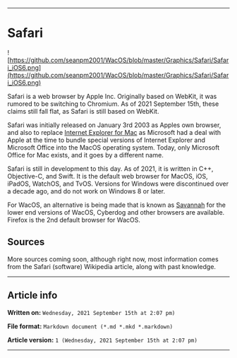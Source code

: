 
***

# Safari

![https://github.com/seanpm2001/WacOS/blob/master/Graphics/Safari/Safari_iOS6.png](https://github.com/seanpm2001/WacOS/blob/master/Graphics/Safari/Safari_iOS6.png)

Safari is a web browser by Apple Inc. Originally based on WebKit, it was rumored to be switching to Chromium. As of 2021 September 15th, these claims still fall flat, as Safari is still based on WebKit.

Safari was initially released on January 3rd 2003 as Apples own browser, and also to replace [Internet Explorer for Mac](https://github.com/seanpm2001/WacOS/wiki/Internet_Explorer_for_Mac) as Microsoft had a deal with Apple at the time to bundle special versions of Internet Explorer and Microsoft Office into the MacOS operating system. Today, only Microsoft Office for Mac exists, and it goes by a different name.

Safari is still in development to this day. As of 2021, it is written in C++, Objective-C, and Swift. It is the default web browser for MacOS, iOS, iPadOS, WatchOS, and TvOS. Versions for Windows were discontinued over a decade ago, and do not work on Windows 8 or later.

For WacOS, an alternative is being made that is known as [Savannah](https://github.com/seanpm2001/WacOS/wiki/Savannah) for the lower end versions of WacOS, Cyberdog and other browsers are available. Firefox is the 2nd default browser for WacOS.

## Sources

More sources coming soon, although right now, most information comes from the Safari (software) Wikipedia article, along with past knowledge.

***

## Article info

**Written on:** `Wednesday, 2021 September 15th at 2:07 pm)`

**File format:** `Markdown document (*.md *.mkd *.markdown)`

**Article version:** `1 (Wednesday, 2021 September 15th at 2:07 pm)`

***

